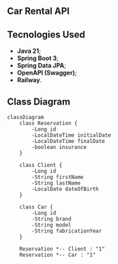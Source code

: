## Car Rental API 

## Tecnologies Used
 - **Java 21**;
 - **Spring Boot 3**;
 - **Spring Data JPA**;
 - **OpenAPI (Swagger)**;
 - **Railway**.

## Class Diagram

```mermaid
classDiagram
    class Reservation {
        -Long id
        -LocalDateTime initialDate
        -LocalDateTime finalDate
        -boolean insurance
    }
    
    class Client {
        -Long id
        -String firstName
        -String lastName
        -LocalDate dateOfBirth
    }

    class Car {
        -Long id
        -String brand
        -String model
        -String fabricationYear
    }

    Reservation *-- Client : "1"  
    Reservation *-- Car : "1"
```
